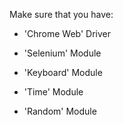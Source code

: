 Make sure that you have:

- 'Chrome Web' Driver

- 'Selenium' Module

- 'Keyboard' Module

- 'Time' Module

- 'Random' Module
